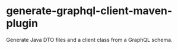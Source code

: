 # generate-graphql-client-maven-plugin
Generate Java DTO files and a client class from a GraphQL schema.
